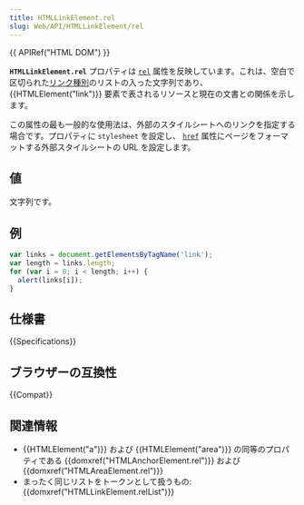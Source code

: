 ```yaml
---
title: HTMLLinkElement.rel
slug: Web/API/HTMLLinkElement/rel
---
```


{{ APIRef("HTML DOM") }}

**`HTMLLinkElement.rel`** プロパティは [`rel`](/ja/docs/Web/HTML/Element/link#rel) 属性を反映しています。これは、空白で区切られた[リンク種別](/ja/docs/Web/HTML/Link_types)のリストの入った文字列であり、{{HTMLElement("link")}} 要素で表されるリソースと現在の文書との関係を示します。

この属性の最も一般的な使用法は、外部のスタイルシートへのリンクを指定する場合です。プロパティに `stylesheet` を設定し、 [`href`](/ja/docs/Web/HTML/Element/link#href) 属性にページをフォーマットする外部スタイルシートの URL を設定します。

## 値

文字列です。

## 例

```js
var links = document.getElementsByTagName('link');
var length = links.length;
for (var i = 0; i < length; i++) {
  alert(links[i]);
}
```

## 仕様書

{{Specifications}}

## ブラウザーの互換性

{{Compat}}

## 関連情報

- {{HTMLElement("a")}} および {{HTMLElement("area")}} の同等のプロパティである {{domxref("HTMLAnchorElement.rel")}} および {{domxref("HTMLAreaElement.rel")}}
- まったく同じリストをトークンとして扱うもの: {{domxref("HTMLLinkElement.relList")}}
